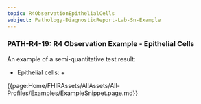 ```yaml
---
topic: R4ObservationEpithelialCells
subject: Pathology-DiagnosticReport-Lab-Sn-Example
---
```

### PATH-R4-19: R4 Observation Example - Epithelial Cells
An example of a semi-quantitative test result:
* Epithelial cells: +

{{page:Home/FHIRAssets/AllAssets/All-Profiles/Examples/ExampleSnippet.page.md}}